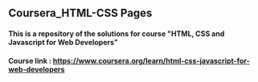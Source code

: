 ## Coursera_HTML-CSS Pages
#### This is a repository of the solutions for course "HTML, CSS and Javascript for Web Developers"
#### Course link : https://www.coursera.org/learn/html-css-javascript-for-web-developers
